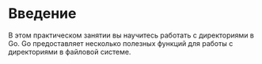 # Введение

В этом практическом занятии вы научитесь работать с директориями в Go. Go предоставляет несколько полезных функций для работы с директориями в файловой системе.
